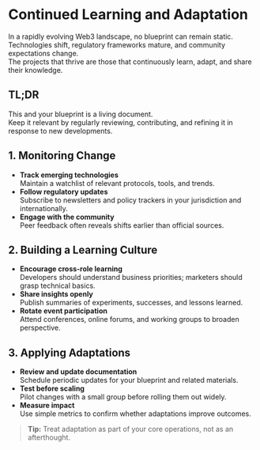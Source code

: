 # Continued Learning and Adaptation

In a rapidly evolving Web3 landscape, no blueprint can remain static.  
Technologies shift, regulatory frameworks mature, and community expectations change.  
The projects that thrive are those that continuously learn, adapt, and share their knowledge.  



## TL;DR

This and your blueprint is a living document.  
Keep it relevant by regularly reviewing, contributing, and refining it in response to new developments.



## 1. Monitoring Change

- **Track emerging technologies**  
  Maintain a watchlist of relevant protocols, tools, and trends.
- **Follow regulatory updates**  
  Subscribe to newsletters and policy trackers in your jurisdiction and internationally.
- **Engage with the community**  
  Peer feedback often reveals shifts earlier than official sources.



## 2. Building a Learning Culture

- **Encourage cross-role learning**  
  Developers should understand business priorities; marketers should grasp technical basics.
- **Share insights openly**  
  Publish summaries of experiments, successes, and lessons learned.
- **Rotate event participation**  
  Attend conferences, online forums, and working groups to broaden perspective.



## 3. Applying Adaptations

- **Review and update documentation**  
  Schedule periodic updates for your blueprint and related materials.
- **Test before scaling**  
  Pilot changes with a small group before rolling them out widely.
- **Measure impact**  
  Use simple metrics to confirm whether adaptations improve outcomes.

> **Tip:** Treat adaptation as part of your core operations, not as an afterthought.
